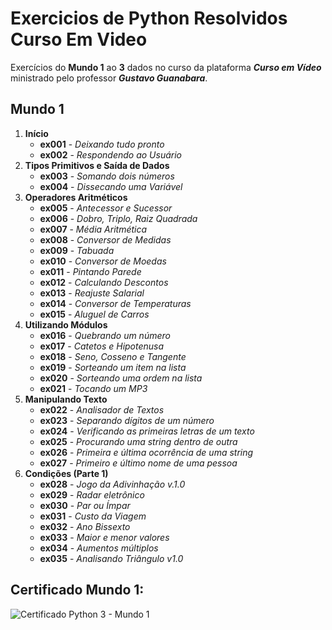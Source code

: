 # Exercicios de Python Resolvidos Curso Em Video
 Exercícios do __Mundo 1__ ao __3__ dados no curso da plataforma __*Curso em Vídeo*__ ministrado pelo professor __*Gustavo Guanabara*__.

## Mundo 1
 
1. __Início__
   * __ex001__ - *Deixando tudo pronto*
   * __ex002__ - *Respondendo ao Usuário*
2. __Tipos Primitivos e Saída de Dados__
   * __ex003__ - *Somando dois números*
   * __ex004__ - *Dissecando uma Variável*
3. __Operadores Aritméticos__
   * __ex005__ - *Antecessor e Sucessor*
   * __ex006__ - *Dobro, Triplo, Raiz Quadrada*
   * __ex007__ - *Média Aritmética*
   * __ex008__ - *Conversor de Medidas*
   * __ex009__ - *Tabuada*
   * __ex010__ - *Conversor de Moedas*
   * __ex011__ - *Pintando Parede*
   * __ex012__ - *Calculando Descontos*
   * __ex013__ - *Reajuste Salarial*
   * __ex014__ - *Conversor de Temperaturas*
   * __ex015__ - *Aluguel de Carros*
4. __Utilizando Módulos__
   * __ex016__ - *Quebrando um número*
   * __ex017__ - *Catetos e Hipotenusa*
   * __ex018__ - *Seno, Cosseno e Tangente*
   * __ex019__ - *Sorteando um item na lista*
   * __ex020__ - *Sorteando uma ordem na lista*
   * __ex021__ - *Tocando um MP3*
5. __Manipulando Texto__
   * __ex022__ - *Analisador de Textos*
   * __ex023__ - *Separando dígitos de um número*
   * __ex024__ - *Verificando as primeiras letras de um texto*
   * __ex025__ - *Procurando uma string dentro de outra*
   * __ex026__ - *Primeira e última ocorrência de uma string*
   * __ex027__ - *Primeiro e último nome de uma pessoa*
6. __Condições (Parte 1)__
   * __ex028__ - *Jogo da Adivinhação v.1.0*
   * __ex029__ - *Radar eletrônico*
   * __ex030__ - *Par ou Ímpar*
   * __ex031__ - *Custo da Viagem*
   * __ex032__ - *Ano Bissexto*
   * __ex033__ - *Maior e menor valores*
   * __ex034__ - *Aumentos múltiplos*
   * __ex035__ - *Analisando Triângulo v1.0*

## Certificado Mundo 1:
![Certificado Python 3 - Mundo 1](https://drive.google.com/file/d/1Sj1RaQHWIhVE6ORyTatNP_sPICvEEui7/view?usp=sharing)
